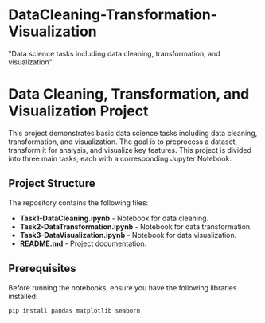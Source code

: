 # DataCleaning-Transformation-Visualization
"Data science tasks including data cleaning, transformation, and visualization"

# Data Cleaning, Transformation, and Visualization Project

This project demonstrates basic data science tasks including data cleaning, transformation, and visualization. The goal is to preprocess a dataset, transform it for analysis, and visualize key features. This project is divided into three main tasks, each with a corresponding Jupyter Notebook.

## Project Structure

The repository contains the following files:
- **Task1-DataCleaning.ipynb** - Notebook for data cleaning.
- **Task2-DataTransformation.ipynb** - Notebook for data transformation.
- **Task3-DataVisualization.ipynb** - Notebook for data visualization.
- **README.md** - Project documentation.

## Prerequisites

Before running the notebooks, ensure you have the following libraries installed:
```bash
pip install pandas matplotlib seaborn  
